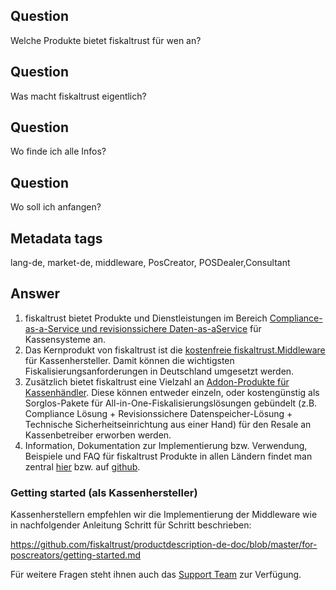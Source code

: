 ## Question

Welche Produkte bietet fiskaltrust für wen an?

## Question

Was macht fiskaltrust eigentlich?

## Question

Wo finde ich alle Infos?

## Question

Wo soll ich anfangen?

## Metadata tags

lang-de, market-de, middleware, PosCreator, POSDealer,Consultant

## Answer

1. fiskaltrust bietet Produkte und Dienstleistungen im Bereich [Compliance-as-a-Service und revisionssichere Daten-as-aService](https://github.com/fiskaltrust/productdescription-de-doc/tree/master/product-service-description) für Kassensysteme an.
2. Das Kernprodukt von fiskaltrust ist die [kostenfreie fiskaltrust.Middleware](https://github.com/fiskaltrust/productdescription-de-doc/blob/master/product-service-description/compliance-as-a-service/produkte/lokal-installierte-middleware.md) für Kassenhersteller. Damit können die wichtigsten Fiskalisierungsanforderungen in Deutschland umgesetzt werden. 
3. Zusätzlich bietet fiskaltrust eine Vielzahl an [Addon-Produkte für Kassenhändler](https://github.com/fiskaltrust/productdescription-de-doc/tree/master/for-posdealers/01-produkte). Diese können entweder einzeln, oder kostengünstig als Sorglos-Pakete für All-in-One-Fiskalisierungslösungen gebündelt (z.B. Compliance Lösung + Revisionssichere Datenspeicher-Lösung + Technische Sicherheitseinrichtung aus einer Hand) für den Resale an Kassenbetreiber erworben werden.
4. Information, Dokumentation zur Implementierung bzw. Verwendung, Beispiele und FAQ für fiskaltrust Produkte in allen Ländern findet man zentral [hier](https://docs.fiskaltrust.cloud/) bzw. auf [github](https://github.com/fiskaltrust).

### Getting started (als Kassenhersteller)

Kassenherstellern empfehlen wir die Implementierung der Middleware wie in nachfolgender Anleitung Schritt für Schritt beschrieben:

https://github.com/fiskaltrust/productdescription-de-doc/blob/master/for-poscreators/getting-started.md

Für weitere Fragen steht ihnen auch das [Support Team](mailto:info@fiskaltrust.de) zur Verfügung.


